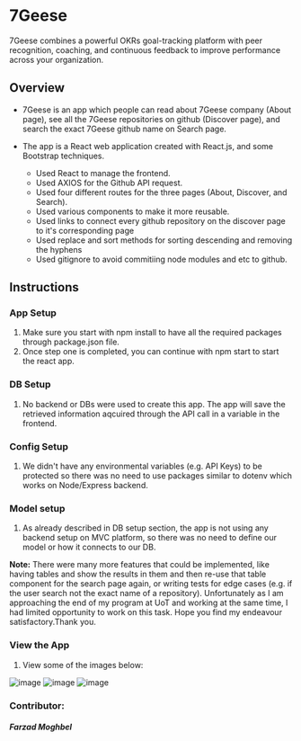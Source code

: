 # 7Geese

7Geese combines a powerful OKRs goal-tracking platform with peer recognition, coaching, and continuous feedback to improve performance across your organization.

## Overview

 *  7Geese is an app which people can read about 7Geese company (About page), see all the 7Geese repositories on github (Discover page), and search the exact 7Geese github name on Search page.


 *  The app is a React web application created with React.js, and some Bootstrap techniques. 
 
       * Used React to manage the frontend.
       * Used AXIOS for the Github API request.
       * Used four different routes for the three pages (About, Discover, and Search).
       * Used various components to make it more reusable.
       * Used links to connect every github repository on the discover page to it's corresponding page
       * Used replace and sort methods for sorting descending and removing the hyphens
       * Used gitignore to avoid commitiing node modules and etc to github.
    
## Instructions
### App Setup
1.	Make sure you start with npm install to have all the required packages through package.json file.
2.	Once step one is completed, you can continue with npm start to start the react app.
      
### DB Setup
1.	No backend or DBs were used to create this app. The app will save the retrieved information aqcuired through the API call in a variable in the frontend.

### Config Setup
1.	We didn't have any environmental variables (e.g. API Keys) to be protected so there was no need to use packages similar to dotenv which works on Node/Express backend.

### Model setup
1.	As already described in DB setup section, the app is not using any backend setup on MVC platform, so there was no need to define our model or how it connects to our DB.
 
**Note:** There were many more features that could be implemented, like having tables and show the results in them and then re-use that table component for the search page again, or writing tests for edge cases (e.g. if the user search not the exact name of a repository). Unfortunately as I am approaching the end of my program at UoT and working at the same time, I had limited opportunity to work on this task. Hope you find my endeavour satisfactory.Thank you.

### View the App
1.	View some of the images below:

![image](https://user-images.githubusercontent.com/50332749/67589245-fa7f2d00-f725-11e9-8f4e-d97f756b8634.png)
![image](https://user-images.githubusercontent.com/50332749/67589329-269aae00-f726-11e9-80e0-f91ac465cffc.png)
![image](https://user-images.githubusercontent.com/50332749/67589370-44681300-f726-11e9-86d7-b1df7846d673.png)


### Contributor:
   ##### Farzad Moghbel

